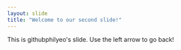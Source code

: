 ```yaml
---
layout: slide
title: "Welcome to our second slide!"
---
```

This is githubphilyeo's slide.
Use the left arrow to go back!